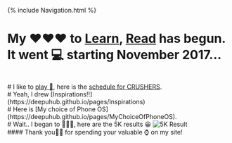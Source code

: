 {% include Navigation.html %}
<br>
# My ❤❤❤ to <a href="https://deepuhub.github.io/learning-list/" target="_blank">Learn</a>, <a href="https://deepuhub.github.io/reading-list/" target="_blank">Read</a> has begun. It went 💻 starting November 2017... 
<br>
# I like to <a href="https://cricclubs.com/IndiaHouseHoustonPremierLeague/viewPlayer.do?playerId=648419&clubId=3935" target="_blank">play 🏏</a>, here is the <a href="https://cricclubs.com/IndiaHouseHoustonPremierLeague/teamSchedule.do?teamId=30&clubId=3935" target="_blank">schedule for CRUSHERS</a>.
<br>
# Yeah, I drew [Inspirations!!](https://deepuhub.github.io/pages/Inspirations)
<br>
# Here is [My choice of Phone OS](https://deepuhub.github.io/pages/MyChoiceOfPhoneOS).
<br>
# Wait.. I began to 🏃🏽‍♂, here are the 5K results 😀 
 <img src="https://deepuhub.github.io/images/5KResult.png" alt="5K Result"> 
<!-- iframe width="100%" height="600" frameborder="0" style="border: 1px solid #ddd;" src="https://runsignup.com/Race/Results/33280/IndividualResult/NCkT?#U29020587"></iframe-->
<br>
#### Thank you🙏🏽 for spending your valuable ⌚ on my site!
